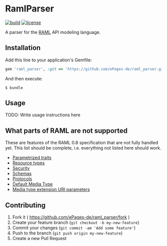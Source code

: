 # RamlParser

[![build](https://img.shields.io/travis/ePages-de/raml_parser/develop.svg)](https://travis-ci.org/ePages-de/raml_parser)
[![license](http://img.shields.io/badge/license-MIT-lightgrey.svg)](http://opensource.org/licenses/MIT)

A parser for the [RAML](http://raml.org/) API modeling language.

## Installation

Add this line to your application's Gemfile:

```ruby
gem 'raml_parser', :git => 'https://github.com/ePages-de/raml_parser.git', :branch => 'master'
```

And then execute:

    $ bundle

## Usage

TODO: Write usage instructions here

## What parts of RAML are not supported

These are features of the RAML 0.8 specification that are not fully handled yet. This list should be complete, i.e. everything not listed here should work.

* [Parametrized traits](http://raml.org/spec.html#resource-types-and-traits)
* [Resource types](http://raml.org/spec.html#resource-types-and-traits)
* [Security](http://raml.org/spec.html#security)
* [Schemas](http://raml.org/spec.html#schemas)
* [Protocols](http://raml.org/spec.html#protocols)
* [Default Media Type](http://raml.org/spec.html#default-media-type)
* [Media type extension URI parameters](http://raml.org/spec.html#template-uris-and-uri-parameters)

## Contributing

1. Fork it ( https://github.com/ePages-de/raml_parser/fork )
2. Create your feature branch (`git checkout -b my-new-feature`)
3. Commit your changes (`git commit -am 'Add some feature'`)
4. Push to the branch (`git push origin my-new-feature`)
5. Create a new Pull Request
